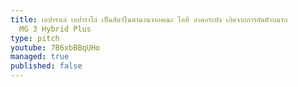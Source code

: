 ```yaml
---
title: เอปาราเล่ เอปาราโล่ เป็นสัตว์ในตำนานจากคณะ ไอที ลาดกระบัง เกิดจากการอัดตัวบนรถ
  MG 3 Hybrid Plus
type: pitch
youtube: 7B6xbBBqUHo
managed: true
published: false
---
```

